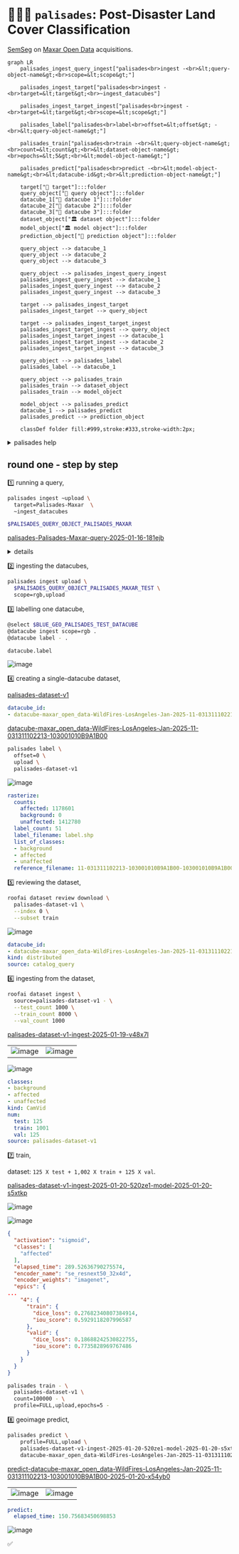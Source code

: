 # 🧑🏽‍🚒 `palisades`: Post-Disaster Land Cover Classification

[SemSeg](https://github.com/kamangir/roofai) on [Maxar Open Data](https://github.com/kamangir/blue-geo/tree/main/blue_geo/catalog/maxar_open_data) acquisitions. 

```mermaid
graph LR
    palisades_ingest_query_ingest["palisades<br>ingest -<br>&lt;query-object-name&gt;<br>scope=&lt;scope&gt;"]

    palisades_ingest_target["palisades<br>ingest -<br>target=&lt;target&gt;<br>~ingest_datacubes"]

    palisades_ingest_target_ingest["palisades<br>ingest -<br>target=&lt;target&gt;<br>scope=&lt;scope&gt;"]

    palisades_label["palisades<br>label<br>offset=&lt;offset&gt; -<br>&lt;query-object-name&gt;"]

    palisades_train["palisades<br>train -<br>&lt;query-object-name&gt;<br>count=&lt;count&gt;<br>&lt;dataset-object-name&gt;<br>epochs=&lt;5&gt;<br>&lt;model-object-name&gt;"]

    palisades_predict["palisades<br>predict -<br>&lt;model-object-name&gt;<br>&lt;datacube-id&gt;<br>&lt;prediction-object-name&gt;"]

    target["🎯 target"]:::folder
    query_object["📂 query object"]:::folder
    datacube_1["🧊 datacube 1"]:::folder
    datacube_2["🧊 datacube 2"]:::folder
    datacube_3["🧊 datacube 3"]:::folder
    dataset_object["🏛️ dataset object"]:::folder
    model_object["🏛️ model object"]:::folder
    prediction_object["📂 prediction object"]:::folder

    query_object --> datacube_1
    query_object --> datacube_2
    query_object --> datacube_3

    query_object --> palisades_ingest_query_ingest
    palisades_ingest_query_ingest --> datacube_1
    palisades_ingest_query_ingest --> datacube_2
    palisades_ingest_query_ingest --> datacube_3

    target --> palisades_ingest_target
    palisades_ingest_target --> query_object

    target --> palisades_ingest_target_ingest
    palisades_ingest_target_ingest --> query_object
    palisades_ingest_target_ingest --> datacube_1
    palisades_ingest_target_ingest --> datacube_2
    palisades_ingest_target_ingest --> datacube_3

    query_object --> palisades_label
    palisades_label --> datacube_1

    query_object --> palisades_train
    palisades_train --> dataset_object
    palisades_train --> model_object

    model_object --> palisades_predict
    datacube_1 --> palisades_predict
    palisades_predict --> prediction_object

    classDef folder fill:#999,stroke:#333,stroke-width:2px;
```

<details>
<summary>palisades help</summary>

```bash
palisades \
	ingest \
	[~download,dryrun] \
	[target=<target> | <query-object-name>] \
	[~ingest_datacubes | ~copy_template,dryrun,overwrite,scope=<scope>,upload]
 . ingest <target>.
   target: Brown-Mountain-Truck-Trail | Brown-Mountain-Truck-Trail-all | Brown-Mountain-Truck-Trail-test | Palisades-Maxar | Palisades-Maxar-test
   scope: all + metadata + raster + rgb + rgbx + <.jp2> + <.tif> + <.tiff>
      all: ALL files.
      metadata (default): any < 1 MB.
      raster: all raster.
      rgb: rgb.
      rgbx: rgb and what is needed to build rgb.
      <suffix>: any *<suffix>.
```
```bash
palisades \
	label \
	[download,offset=<offset>] \
	[~download,dryrun,~QGIS,~rasterize,~sync,upload] \
	[.|<query-object-name>]
 . label <query-object-name>.
```
```bash
palisades \
	train \
	[dryrun,~download,review] \
	[.|<query-object-name>] \
	[count=<10000>,dryrun,upload] \
	[-|<dataset-object-name>] \
	[device=<device>,dryrun,profile=<profile>,upload,epochs=<5>] \
	[-|<model-object-name>]
 . train palisades.
   device: cpu | cuda
   profile: FULL | DECENT | QUICK | DEBUG | VALIDATION
```
```bash
palisades \
	predict \
	[device=<device>,~download,dryrun,profile=<profile>,upload] \
	[..|<model-object-name>] \
	[.|<datacube-id>] \
	[-|<prediction-object-name>]
 . <datacube-id> -<model-object-name>-> <prediction-object-name>
   device: cpu | cuda
   profile: FULL | DECENT | QUICK | DEBUG | VALIDATION
```

</details>


## round one - step by step

1️⃣ running a query,

```bash
palisades ingest ~upload \
  target=Palisades-Maxar  \
  ~ingest_datacubes
```

```bash
$PALISADES_QUERY_OBJECT_PALISADES_MAXAR
```

[palisades-Palisades-Maxar-query-2025-01-16-181ejb](https://kamangir-public.s3.ca-central-1.amazonaws.com/palisades-Palisades-Maxar-query-2025-01-16-181ejb.tar.gz)

<details>
<summary>details</summary>

```yaml
datacube_id:
- datacube-maxar_open_data-WildFires-LosAngeles-Jan-2025-11-031311102212-103001010B9A1B00
- datacube-maxar_open_data-WildFires-LosAngeles-Jan-2025-11-031311102213-103001010B9A1B00
- datacube-maxar_open_data-WildFires-LosAngeles-Jan-2025-11-031311102212-103001010C7D2D00
- datacube-maxar_open_data-WildFires-LosAngeles-Jan-2025-11-031311102213-103001010C7D2D00
- datacube-maxar_open_data-WildFires-LosAngeles-Jan-2025-11-031311102212-10400100A06B8000
- datacube-maxar_open_data-WildFires-LosAngeles-Jan-2025-11-031311102213-10400100A06B8000
- datacube-maxar_open_data-WildFires-LosAngeles-Jan-2025-11-031311102212-10400100A0B73800
- datacube-maxar_open_data-WildFires-LosAngeles-Jan-2025-11-031311102213-10400100A0B73800
- datacube-maxar_open_data-WildFires-LosAngeles-Jan-2025-11-031311102212-10400100A1AFE700
- datacube-maxar_open_data-WildFires-LosAngeles-Jan-2025-11-031311102213-10400100A1AFE700
```

Also ingested `Palisades-Maxar-test` into `$PALISADES_QUERY_OBJECT_PALISADES_MAXAR_TEST`.

```yaml
datacube_id:
- datacube-maxar_open_data-WildFires-LosAngeles-Jan-2025-11-031311102212-103001010B9A1B00
- datacube-maxar_open_data-WildFires-LosAngeles-Jan-2025-11-031311102213-103001010B9A1B00
```

</details>

2️⃣ ingesting the datacubes,

```bash
palisades ingest upload \
  $PALISADES_QUERY_OBJECT_PALISADES_MAXAR_TEST \
  scope=rgb,upload
```

3️⃣ labelling one datacube,

```bash
@select $BLUE_GEO_PALISADES_TEST_DATACUBE
@datacube ingest scope=rgb .
@datacube label - .
```

```python
datacube.label
```

![image](https://github.com/kamangir/assets/blob/main/palisades/QGIS-datacube-label.png?raw=true)

4️⃣ creating a single-datacube dataset,

[palisades-dataset-v1](https://kamangir-public.s3.ca-central-1.amazonaws.com/palisades-dataset-v1.tar.gz)

```yaml
datacube_id:
- datacube-maxar_open_data-WildFires-LosAngeles-Jan-2025-11-031311102213-103001010B9A1B00
```

[datacube-maxar_open_data-WildFires-LosAngeles-Jan-2025-11-031311102213-103001010B9A1B00](https://kamangir-public.s3.ca-central-1.amazonaws.com/datacube-maxar_open_data-WildFires-LosAngeles-Jan-2025-11-031311102213-103001010B9A1B00.tar.gz)

```bash
palisades label \
  offset=0 \
  upload \
  palisades-dataset-v1
```

![image](https://github.com/kamangir/assets/blob/main/palisades/palisades-dataset.png?raw=true)

```yaml
rasterize:
  counts:
    affected: 1178601
    background: 0
    unaffected: 1412780
  label_count: 51
  label_filename: label.shp
  list_of_classes:
  - background
  - affected
  - unaffected
  reference_filename: 11-031311102213-103001010B9A1B00-103001010B9A1B00-visual.tif
```

5️⃣ reviewing the dataset,

```bash
roofai dataset review download \
  palisades-dataset-v1 \
  --index 0 \
  --subset train
```

![image](https://github.com/kamangir/assets/blob/main/palisades/datacube-maxar_open_data-WildFires-LosAngeles-Jan-2025-11-031311102213-103001010B9A1B00.png?raw=true)

```yaml
datacube_id:
- datacube-maxar_open_data-WildFires-LosAngeles-Jan-2025-11-031311102213-103001010B9A1B00
kind: distributed
source: catalog_query
```

6️⃣ ingesting from the dataset,

```bash
roofai dataset ingest \
  source=palisades-dataset-v1 - \
  --test_count 1000 \
  --train_count 8000 \
  --val_count 1000
```

[palisades-dataset-v1-ingest-2025-01-19-v48x7l](https://kamangir-public.s3.ca-central-1.amazonaws.com/palisades-dataset-v1-ingest-2025-01-19-v48x7l.tar.gz)

| | |
|-|-|
| ![image](https://github.com/kamangir/assets/blob/main/palisades/roofai_ingest_palisades-dataset-v1_2025-01-19-tew1po/data.png?raw=true) | ![image](https://github.com/kamangir/assets/blob/main/palisades/roofai_ingest_palisades-dataset-v1_2025-01-19-tew1po/label.png?raw=true) |

![image](https://github.com/kamangir/assets/blob/main/palisades/roofai_ingest_palisades-dataset-v1_2025-01-19-358cnk/datacube-maxar_open_data-WildFires-LosAngeles-Jan-2025-11-031311102213-103001010B9A1B00-10560-06960.png?raw=true)

```yaml
classes:
- background
- affected
- unaffected
kind: CamVid
num:
  test: 125
  train: 1001
  val: 125
source: palisades-dataset-v1
```

7️⃣ train,

dataset: `125 X test + 1,002 X train + 125 X val`.

[palisades-dataset-v1-ingest-2025-01-20-520ze1-model-2025-01-20-s5xtkp](https://kamangir-public.s3.ca-central-1.amazonaws.com/palisades-dataset-v1-ingest-2025-01-20-520ze1-model-2025-01-20-s5xtkp.tar.gz)

![image](https://github.com/kamangir/assets/blob/main/palisades/palisades-dataset-v1-ingest-2025-01-20-520ze1-model-2025-01-20-s5xtkp/predict-00000.png?raw=true)

![image](https://github.com/kamangir/assets/blob/main/palisades/palisades-dataset-v1-ingest-2025-01-20-520ze1-model-2025-01-20-s5xtkp/train-summary.png?raw=true)

```json
{
  "activation": "sigmoid",
  "classes": [
    "affected"
  ],
  "elapsed_time": 289.52636790275574,
  "encoder_name": "se_resnext50_32x4d",
  "encoder_weights": "imagenet",
  "epics": {
...
    "4": {
      "train": {
        "dice_loss": 0.27682340807384914,
        "iou_score": 0.5929118207996587
      },
      "valid": {
        "dice_loss": 0.18688242530822755,
        "iou_score": 0.7735828969767486
      }
    }
  }
}
```

```bash
palisades train - \
  palisades-dataset-v1 \
  count=100000 - \
  profile=FULL,upload,epochs=5 -
```

8️⃣ geoimage predict,


```bash
palisades predict \
    profile=FULL,upload \
    palisades-dataset-v1-ingest-2025-01-20-520ze1-model-2025-01-20-s5xtkp \
    datacube-maxar_open_data-WildFires-LosAngeles-Jan-2025-11-031311102213-103001010B9A1B00
```

[predict-datacube-maxar_open_data-WildFires-LosAngeles-Jan-2025-11-031311102213-103001010B9A1B00-2025-01-20-x54yb0](https://kamangir-public.s3.ca-central-1.amazonaws.com/predict-datacube-maxar_open_data-WildFires-LosAngeles-Jan-2025-11-031311102213-103001010B9A1B00-2025-01-20-x54yb0.tar.gz)

| | |
|-|-|
| ![image](https://github.com/kamangir/assets/blob/main/palisades/predict-datacube-maxar_open_data-WildFires-LosAngeles-Jan-2025-11-031311102213-103001010B9A1B00-2025-01-20-x54yb0/640.gif?raw=true) | ![image](https://github.com/kamangir/assets/blob/main/palisades/predict-datacube-maxar_open_data-WildFires-LosAngeles-Jan-2025-11-031311102213-103001010B9A1B00-2025-01-20-x54yb0/640-2.gif?raw=true) |

```yaml
predict:
  elapsed_time: 150.75683450698853
```

![image](https://github.com/kamangir/assets/blob/main/palisades/prediction.png?raw=true)

✅
